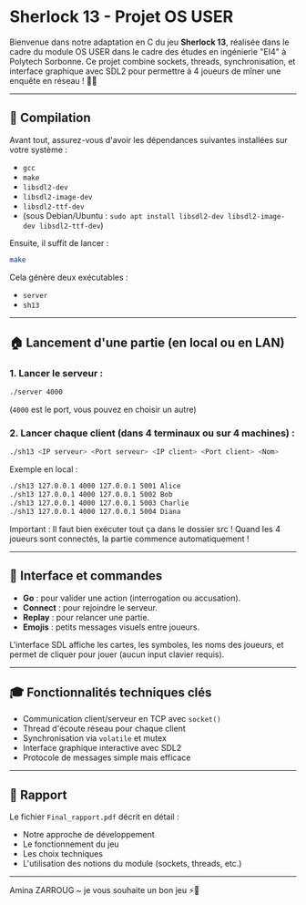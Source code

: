 # Sherlock 13 - Projet OS USER

Bienvenue dans notre adaptation en C du jeu **Sherlock 13**, réalisée dans le cadre du module OS USER dans le cadre des études en ingénierie "EI4" à Polytech Sorbonne. Ce projet combine sockets, threads, synchronisation, et interface graphique avec SDL2 pour permettre à 4 joueurs de mîner une enquête en réseau ! 📝🚀

---

## 🔧 Compilation

Avant tout, assurez-vous d'avoir les dépendances suivantes installées sur votre système :

- `gcc`
- `make`
- `libsdl2-dev`
- `libsdl2-image-dev`
- `libsdl2-ttf-dev`
- (sous Debian/Ubuntu : `sudo apt install libsdl2-dev libsdl2-image-dev libsdl2-ttf-dev`)

Ensuite, il suffit de lancer :

```bash
make
```

Cela génère deux exécutables :
- `server`
- `sh13`

---

## 🏠 Lancement d'une partie (en local ou en LAN)

### 1. Lancer le serveur :

```bash
./server 4000
```

(`4000` est le port, vous pouvez en choisir un autre)

### 2. Lancer chaque client (dans 4 terminaux ou sur 4 machines) :

```bash
./sh13 <IP serveur> <Port serveur> <IP client> <Port client> <Nom>
```

Exemple en local :
```bash
./sh13 127.0.0.1 4000 127.0.0.1 5001 Alice
./sh13 127.0.0.1 4000 127.0.0.1 5002 Bob
./sh13 127.0.0.1 4000 127.0.0.1 5003 Charlie
./sh13 127.0.0.1 4000 127.0.0.1 5004 Diana
```
Important : Il faut bien exécuter tout ça dans le dossier src !
Quand les 4 joueurs sont connectés, la partie commence automatiquement !

---

## 🎨 Interface et commandes

- **Go** : pour valider une action (interrogation ou accusation).
- **Connect** : pour rejoindre le serveur.
- **Replay** : pour relancer une partie.
- **Emojis** : petits messages visuels entre joueurs.

L'interface SDL affiche les cartes, les symboles, les noms des joueurs, et permet de cliquer pour jouer (aucun input clavier requis).

---

## 🎓 Fonctionnalités techniques clés

- Communication client/serveur en TCP avec `socket()`
- Thread d'écoute réseau pour chaque client
- Synchronisation via `volatile` et mutex
- Interface graphique interactive avec SDL2
- Protocole de messages simple mais efficace

---

## 📖 Rapport

Le fichier `Final_rapport.pdf` décrit en détail :
- Notre approche de développement
- Le fonctionnement du jeu
- Les choix techniques
- L'utilisation des notions du module (sockets, threads, etc.)

---
Amina ZARROUG  ~ je vous souhaite un bon jeu ⚡️🤖

